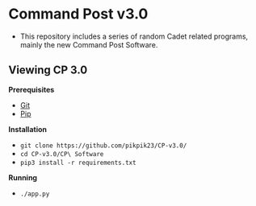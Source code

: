 # Command Post v3.0

* This repository includes a series of random Cadet related programs, mainly the new Command Post Software.

## Viewing CP 3.0
**Prerequisites**
* [Git](https://git-scm.com/)
* [Pip](https://pip.pypa.io/en/stable/installing/)

**Installation**
* `git clone https://github.com/pikpik23/CP-v3.0/`
* `cd CP-v3.0/CP\ Software`
* `pip3 install -r requirements.txt`

**Running**
* `./app.py`
